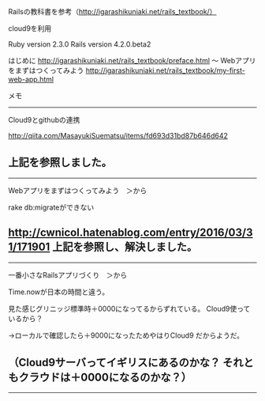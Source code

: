 
Railsの教科書を参考（http://igarashikuniaki.net/rails_textbook/）

cloud9を利用


Ruby version 2.3.0
Rails version 4.2.0.beta2




はじめに
http://igarashikuniaki.net/rails_textbook/preface.html
〜
Webアプリをまずはつくってみよう
http://igarashikuniaki.net/rails_textbook/my-first-web-app.html

メモ




--------------------------------------------------------------
Cloud9とgithubの連携

http://qiita.com/MasayukiSuematsu/items/fd693d31bd87b646d642

上記を参照しました。
--------------------------------------------------------------

--------------------------------------------------------------
Webアプリをまずはつくってみよう　＞から

rake db:migrateができない

http://cwnicol.hatenablog.com/entry/2016/03/31/171901
上記を参照し、解決しました。
--------------------------------------------------------------

--------------------------------------------------------------
一番小さなRailsアプリづくり　＞から

Time.nowが日本の時間と違う。

見た感じグリニッジ標準時＋0000になってるからずれている。
Cloud9使っているから？

→ローカルで確認したら＋9000になったためやはりCloud9
だからようだ。

（Cloud9サーバってイギリスにあるのかな？
それともクラウドは＋0000になるのかな？）
---------------------------------------------------------------

---------------------------------------------------------------
